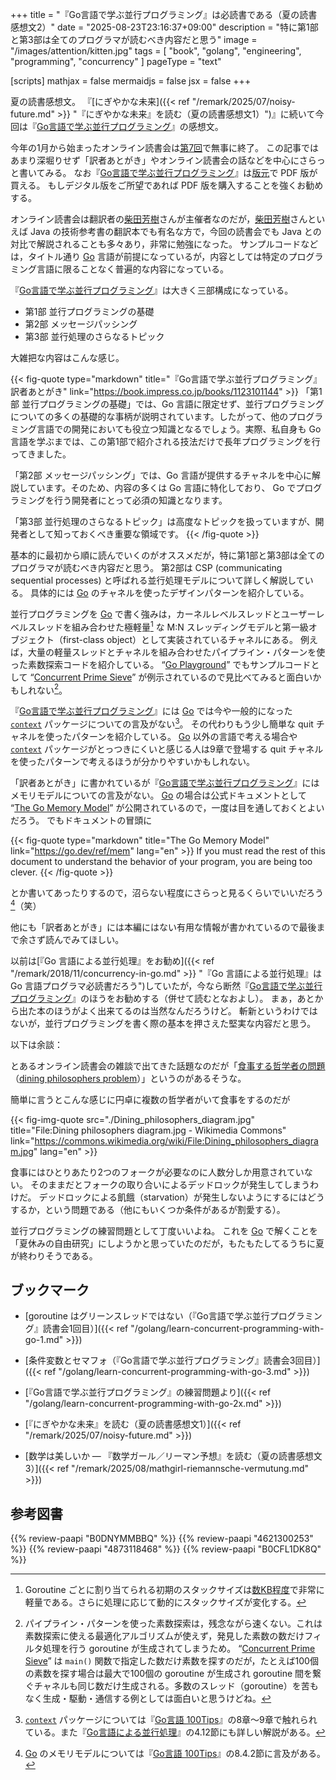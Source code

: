 +++
title = "『Go言語で学ぶ並行プログラミング』は必読書である（夏の読書感想文2）"
date =  "2025-08-23T23:16:37+09:00"
description = "特に第1部と第3部は全てのプログラマが読むべき内容だと思う"
image = "/images/attention/kitten.jpg"
tags = [ "book", "golang", "engineering", "programming", "concurrency" ]
pageType = "text"

[scripts]
  mathjax = false
  mermaidjs = false
  jsx = false
+++

夏の読書感想文。
『[にぎやかな未来]({{< ref "/remark/2025/07/noisy-future.md" >}} "『にぎやかな未来』を読む（夏の読書感想文1）")』に続いて今回は『[Go言語で学ぶ並行プログラミング]』の感想文。

今年の1月から始まったオンライン読書会は[第7回](https://technical-book-reading-2.connpass.com/event/363980/ "第7回『Go言語で学ぶ並行プログラミング』オンライン読書会 - connpass")で無事に終了。
この記事ではあまり深堀りせず「訳者あとがき」やオンライン読書会の話などを中心にさらっと書いてみる。
なお『[Go言語で学ぶ並行プログラミング]』は[版元][Go言語で学ぶ並行プログラミング]で PDF 版が買える。
もしデジタル版をご所望であれば PDF 版を購入することを強くお勧めする。

オンライン読書会は翻訳者の[柴田芳樹]さんが主催者なのだが，[柴田芳樹]さんといえば Java の技術参考書の翻訳本でも有名な方で，今回の読書会でも Java との対比で解説されることも多々あり，非常に勉強になった。
サンプルコードなどは，タイトル通り [Go] 言語が前提になっているが，内容としては特定のプログラミング言語に限ることなく普遍的な内容になっている。

『[Go言語で学ぶ並行プログラミング]』は大きく三部構成になっている。

- 第1部 並行プログラミングの基礎
- 第2部 メッセージパッシング
- 第3部 並行処理のさらなるトピック

大雑把な内容はこんな感じ。

{{< fig-quote type="markdown" title="『Go言語で学ぶ並行プログラミング』訳者あとがき" link="https://book.impress.co.jp/books/1123101144" >}}
「第1部 並行プログラミングの基礎」では、Go 言語に限定せず、並行プログラミングについての多くの基礎的な事柄が説明されています。したがって、他のプログラミング言語での開発においても役立つ知識となるでしょう。実際、私自身も Go 言語を学ぶまでは、この第1部で紹介される技法だけで長年プログラミングを行ってきました。

「第2部 メッセージパッシング」では、Go 言語が提供するチャネルを中心に解説しています。そのため、内容の多くは Go 言語に特化しており、 Go でプログラミングを行う開発者にとって必須の知識となります。

「第3部 並行処理のさらなるトピック」は高度なトピックを扱っていますが、開発者として知っておくべき重要な領域です。
{{< /fig-quote >}}

基本的に最初から順に読んでいくのがオススメだが，特に第1部と第3部は全てのプログラマが読むべき内容だと思う。
第2部は CSP (communicating sequential processes) と呼ばれる並行処理モデルについて詳しく解説している。
具体的には [Go] のチャネルを使ったデザインパターンを紹介している。

並行プログラミングを [Go] で書く強みは，カーネルレベルスレッドとユーザーレベルスレッドを組み合わせた極軽量[^g1] な M:N スレッディングモデルと第一級オブジェクト（first-class object）として実装されているチャネルにある。
例えば，大量の軽量スレッドとチャネルを組み合わせたパイプライン・パターンを使った素数探索コードを紹介している。
“[Go Playground](https://go.dev/play/ "Go Playground - The Go Programming Language")” でもサンプルコードとして “[Concurrent Prime Sieve](https://go.dev/play/p/iN6HCp_e91p)” が例示されているので見比べてみると面白いかもしれない[^cps1]。

[^g1]: Goroutine ごとに割り当てられる初期のスタックサイズは[数KB程度](https://go.dev/doc/faq#goroutines "Why goroutines instead of threads?")で非常に軽量である。さらに処理に応じて動的にスタックサイズが変化する。
[^cps1]: パイプライン・パターンを使った素数探索は，残念ながら速くない。これは素数探索に使える最適化アルゴリズムが使えず，発見した素数の数だけフィルタ処理を行う goroutine が生成されてしまうため。 “[Concurrent Prime Sieve](https://go.dev/play/p/iN6HCp_e91p)” は `main()` 関数で指定した数だけ素数を探すのだが，たとえば100個の素数を探す場合は最大で100個の goroutine が生成され goroutine 間を繋ぐチャネルも同じ数だけ生成される。多数のスレッド（goroutine）を苦もなく生成・駆動・通信する例としては面白いと思うけどね。

『[Go言語で学ぶ並行プログラミング]』には [Go] では今や一般的になった [`context`] パッケージについての言及がない[^ctx1]。
その代わりもう少し簡単な quit チャネルを使ったパターンを紹介している。
[Go] 以外の言語で考える場合や [`context`] パッケージがとっつきにくいと感じる人は9章で登場する quit チャネルを使ったパターンで考えるほうが分かりやすいかもしれない。

[^ctx1]: [`context`] パッケージについては『[Go言語 100Tips]』の8章〜9章で触れられている。また『[Go言語による並行処理]』の4.12節にも詳しい解説がある。

「訳者あとがき」に書かれているが『[Go言語で学ぶ並行プログラミング]』にはメモリモデルについての言及がない。
[Go] の場合は公式ドキュメントとして “[The Go Memory Model](https://go.dev/ref/mem "The Go Memory Model - The Go Programming Language")” が公開されているので，一度は目を通しておくとよいだろう。
でもドキュメントの冒頭に

{{< fig-quote type="markdown" title="The Go Memory Model" link="https://go.dev/ref/mem" lang="en" >}}
If you must read the rest of this document to understand the behavior of your program, you are being too clever.
{{< /fig-quote >}}

とか書いてあったりするので，沼らない程度にさらっと見るくらいでいいだろう[^mm1]（笑）

[^mm1]: [Go] のメモリモデルについては『[Go言語 100Tips]』の8.4.2節に言及がある。

他にも「訳者あとがき」には本編にはない有用な情報が書かれているので最後まで余さず読んでみてほしい。

以前は[『Go 言語による並行処理』をお勧め]({{< ref "/remark/2018/11/concurrency-in-go.md" >}} "『Go 言語による並行処理』は Go 言語プログラマ必読書だろう")していたが，今なら断然『[Go言語で学ぶ並行プログラミング]』のほうをお勧めする（併せて読むとなおよし）。
まぁ，あとから出た本のほうがよく出来てるのは当然なんだろうけど。
斬新というわけではないが，並行プログラミングを書く際の基本を押さえた堅実な内容だと思う。

以下は余談：

とあるオンライン読書会の雑談で出てきた話題なのだが「[食事する哲学者の問題](https://ja.wikipedia.org/wiki/%E9%A3%9F%E4%BA%8B%E3%81%99%E3%82%8B%E5%93%B2%E5%AD%A6%E8%80%85%E3%81%AE%E5%95%8F%E9%A1%8C "食事する哲学者の問題 - Wikipedia")（[dining philosophers problem](https://en.wikipedia.org/wiki/Dining_philosophers_problem "Dining philosophers problem - Wikipedia")）」というのがあるそうな。

簡単に言うとこんな感じに円卓に複数の哲学者がいて食事をするのだが

{{< fig-img-quote src="./Dining_philosophers_diagram.jpg" title="File:Dining philosophers diagram.jpg - Wikimedia Commons" link="https://commons.wikimedia.org/wiki/File:Dining_philosophers_diagram.jpg" lang="en" >}}

食事にはひとりあたり2つのフォークが必要なのに人数分しか用意されていない。
そのままだとフォークの取り合いによるデッドロックが発生してしまうわけだ。
デッドロックによる飢餓（starvation）が発生しないようにするにはどうするか，という問題である（他にもいくつか条件があるが割愛する）。

並行プログラミングの練習問題として丁度いいよね。
これを [Go] で解くことを「夏休みの自由研究」にしようかと思っていたのだが，もたもたしてるうちに夏が終わりそうである。

## ブックマーク

- [goroutine はグリーンスレッドではない（『Go言語で学ぶ並行プログラミング』読書会1回目）]({{< ref "/golang/learn-concurrent-programming-with-go-1.md" >}})
- [条件変数とセマフォ（『Go言語で学ぶ並行プログラミング』読書会3回目）]({{< ref "/golang/learn-concurrent-programming-with-go-3.md" >}})
- [『Go言語で学ぶ並行プログラミング』の練習問題より]({{< ref "/golang/learn-concurrent-programming-with-go-2x.md" >}})

- [『にぎやかな未来』を読む（夏の読書感想文1）]({{< ref "/remark/2025/07/noisy-future.md" >}})
- [数学は美しいか — 『数学ガール／リーマン予想』を読む（夏の読書感想文3）]({{< ref "/remark/2025/08/mathgirl-riemannsche-vermutung.md" >}})

[Go]: https://go.dev/
[Go言語で学ぶ並行プログラミング]: https://book.impress.co.jp/books/1123101144 "Go言語で学ぶ並行プログラミング　他言語にも適用できる原則とベストプラクティス - インプレスブックス"
[Go言語 100Tips]: https://book.impress.co.jp/books/1122101133 "Go言語 100Tips ありがちなミスを把握し、実装を最適化する - インプレスブックス"
[柴田芳樹]: https://note.com/yoshiki_shibata "柴田 芳樹｜note"
[Go言語による並行処理]: https://www.oreilly.co.jp/books/9784873118468/ "Go言語による並行処理 - O'Reilly Japan"
[`context`]: https://pkg.go.dev/context "context package - context - Go Packages"

## 参考図書

{{% review-paapi "B0DNYMMBBQ" %}} <!-- Go言語で学ぶ並行プログラミング -->
{{% review-paapi "4621300253" %}} <!-- プログラミング言語Go -->
{{% review-paapi "4873118468" %}} <!-- Go言語による並行処理 -->
{{% review-paapi "B0CFL1DK8Q" %}} <!-- Go言語 100Tips -->
